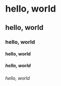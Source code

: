 # hello, world
## hello, world
### hello, world
#### hello, world
##### hello, world
###### hello, world
